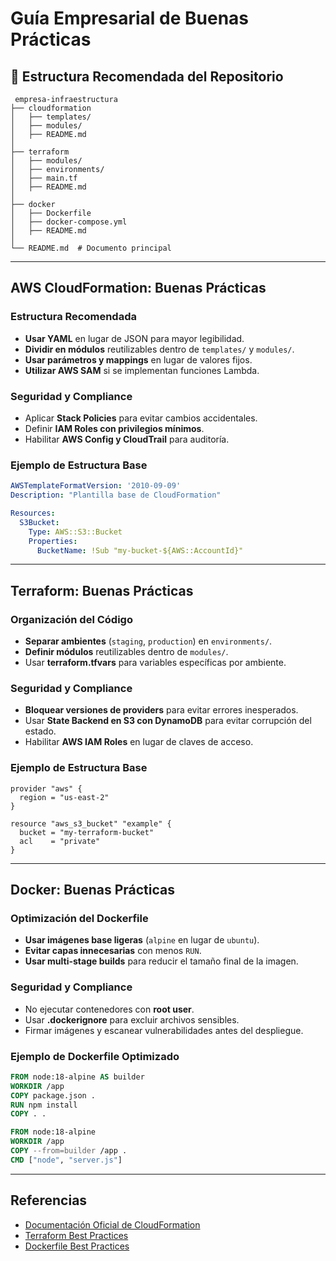 # Guía Empresarial de Buenas Prácticas

## 📁 Estructura Recomendada del Repositorio
```plaintext
 empresa-infraestructura
├── cloudformation
│   ├── templates/
│   ├── modules/
│   ├── README.md
│
├── terraform
│   ├── modules/
│   ├── environments/
│   ├── main.tf
│   ├── README.md
│
├── docker
│   ├── Dockerfile
│   ├── docker-compose.yml
│   ├── README.md
│
└── README.md  # Documento principal
```

---

##  AWS CloudFormation: Buenas Prácticas
### Estructura Recomendada
- **Usar YAML** en lugar de JSON para mayor legibilidad.
- **Dividir en módulos** reutilizables dentro de `templates/` y `modules/`.
- **Usar parámetros y mappings** en lugar de valores fijos.
- **Utilizar AWS SAM** si se implementan funciones Lambda.

### Seguridad y Compliance
- Aplicar **Stack Policies** para evitar cambios accidentales.
- Definir **IAM Roles con privilegios mínimos**.
- Habilitar **AWS Config y CloudTrail** para auditoría.

### Ejemplo de Estructura Base
```yaml
AWSTemplateFormatVersion: '2010-09-09'
Description: "Plantilla base de CloudFormation"

Resources:
  S3Bucket:
    Type: AWS::S3::Bucket
    Properties:
      BucketName: !Sub "my-bucket-${AWS::AccountId}"
```

---

##  Terraform: Buenas Prácticas
### Organización del Código
- **Separar ambientes** (`staging`, `production`) en `environments/`.
- **Definir módulos** reutilizables dentro de `modules/`.
- Usar **terraform.tfvars** para variables específicas por ambiente.

### Seguridad y Compliance
- **Bloquear versiones de providers** para evitar errores inesperados.
- Usar **State Backend en S3 con DynamoDB** para evitar corrupción del estado.
- Habilitar **AWS IAM Roles** en lugar de claves de acceso.

### Ejemplo de Estructura Base
```hcl
provider "aws" {
  region = "us-east-2"
}

resource "aws_s3_bucket" "example" {
  bucket = "my-terraform-bucket"
  acl    = "private"
}
```

---

##  Docker: Buenas Prácticas
### Optimización del Dockerfile
- **Usar imágenes base ligeras** (`alpine` en lugar de `ubuntu`).
- **Evitar capas innecesarias** con menos `RUN`.
- **Usar multi-stage builds** para reducir el tamaño final de la imagen.

### Seguridad y Compliance
- No ejecutar contenedores con **root user**.
- Usar **.dockerignore** para excluir archivos sensibles.
- Firmar imágenes y escanear vulnerabilidades antes del despliegue.

### Ejemplo de Dockerfile Optimizado
```dockerfile
FROM node:18-alpine AS builder
WORKDIR /app
COPY package.json .
RUN npm install
COPY . .

FROM node:18-alpine
WORKDIR /app
COPY --from=builder /app .
CMD ["node", "server.js"]
```

---

## Referencias
- [Documentación Oficial de CloudFormation](https://docs.aws.amazon.com/AWSCloudFormation/latest/UserGuide/)
- [Terraform Best Practices](https://www.terraform-best-practices.com/)
- [Dockerfile Best Practices](https://docs.docker.com/develop/develop-images/dockerfile_best-practices/)
